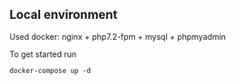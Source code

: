 ## Local environment

Used docker: nginx + php7.2-fpm + mysql + phpmyadmin

To get started run

``
docker-compose up -d
``

